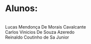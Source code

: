 # Alunos:
<br>Lucas Mendonça De Morais Cavalcante
<br>Carlos Vinicios De Souza Azeredo
<br>Reinaldo Coutinho de Sa Junior
